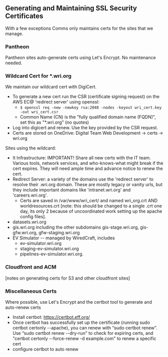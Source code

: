 ## Generating and Maintaining SSL Security Certificates

With a few exceptions Comms only maintains certs for the sites that we manage.

### Pantheon

Pantheon sites auto-generate certs using Let's Encrypt. No maintenance needed.

### Wildcard Cert for *.wri.org

We maintain our wildcard cert with DigiCert. 
  * To generate a new cert run the CSR (certificate signing request) on the AWS EC@ 'redirect server' using openssl:
    * ``` $ openssl req -new -newkey rsa:2048 -nodes -keyout wri_cert.key -out wri_cert.csr ``` 
    * Common Name (CN) is the "fully qualified domain name (FQDN)", set this as "*.wri.org" (no quotes) 
  * Log into digicert and renew. Use the key provided by the CSR request.
  * Certs are stored on OneDrive: Digital Team Web Development -> certs -> wri.org

Sites using the wildcard:

* It Infrastructure: IMPORTANT! Share all new certs with the IT team. Various tools, network services, and who-knows-what might break if the cert expires. They will need ample time and advance notice to renew the cert.
* Redirect Server: a variety of the domains use the 'redirect server' to resolve their .wri.org domain. These are mostly legacy or vanity urls, but they include important domains like 'intranet.wri.org' and 'careers.wri.org'.
  * Certs are saved in /var/www/wri_cert/ and named wri_org.crt AND worldresources.crt [note: this should be changed to a single .crt one day, its only 2 because of uncoordinated work setting up the apache config files]. 
* datasets.wri.org
* gis.wri.org including the other subdomains gis-stage.wri.org, gis-gfw.wri.org, gfw-staging.wri.org
* EV Simulator -- managed by WiredCraft, includes
  * ev-simulator.wri.org  
  * staging-ev-simulator.wri.org 
  * pipelines-ev-simulator.wri.org.  

### Cloudfront and ACM

[notes on generating certs for S3 and other cloudfront sites]

### Miscellaneous Certs

Where possible, use Let's Encrypt and the certbot tool to generate and auto-renew certs
* Install certbot: https://certbot.eff.org/ 
* Once certbot has successfully set up the certificate (running sudo certbot certonly --apache), you can renew with “sudo certbot renew”. Use “sudo certbot renew --dry-run" to check for expiring certs, and "certbot certonly --force-renew -d example.com" to renew a specific cert
* configure certbot to auto renew

